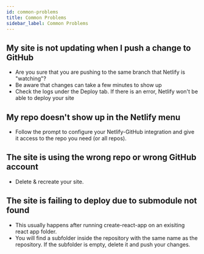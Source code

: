```yaml
---
id: common-problems
title: Common Problems
sidebar_label: Common Problems
---
```


## My site is not updating when I push a change to GitHub

- Are you sure that you are pushing to the same branch that Netlify is "watching"?
- Be aware that changes can take a few minutes to show up
- Check the logs under the Deploy tab. If there is an error, Netlify won't be able to deploy your site

## My repo doesn't show up in the Netlify menu

- Follow the prompt to configure your Netlify-GitHub integration and give it access to the repo you need (or all repos).

## The site is using the wrong repo or wrong GitHub account

- Delete & recreate your site.

## The site is failing to deploy due to submodule not found

- This usually happens after running create-react-app on an exisiting react app folder.
- You will find a subfolder inside the repository with the same name as the repository. If the subfolder is empty, delete it and push your changes.
